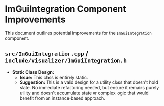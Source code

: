 # ImGuiIntegration Component Improvements

This document outlines potential improvements for the `ImGuiIntegration` component.

## `src/ImGuiIntegration.cpp` / `include/visualizer/ImGuiIntegration.h`

*   **Static Class Design:**
    *   **Issue:** This class is entirely static.
    *   **Suggestion:** This is a valid design for a utility class that doesn't hold state. No immediate refactoring needed, but ensure it remains purely utility and doesn't accumulate state or complex logic that would benefit from an instance-based approach.
